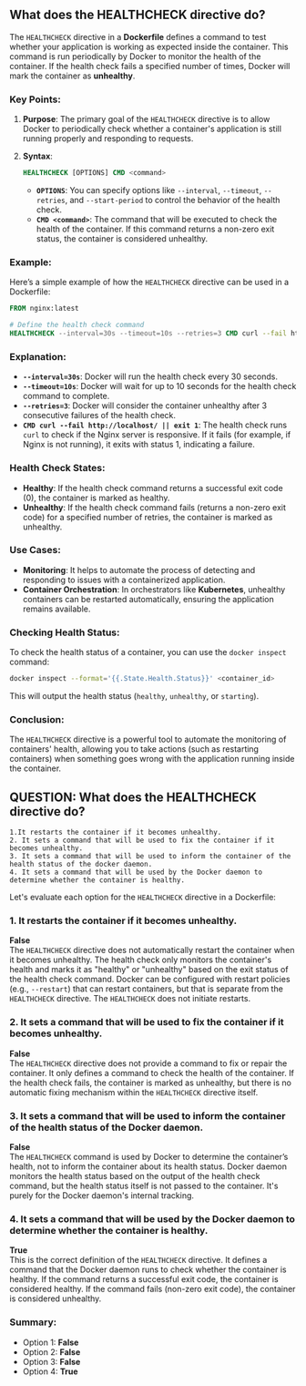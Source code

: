 ## What does the HEALTHCHECK directive do?

The `HEALTHCHECK` directive in a **Dockerfile** defines a command to test whether your application is working as expected inside the container. This command is run periodically by Docker to monitor the health of the container. If the health check fails a specified number of times, Docker will mark the container as **unhealthy**.

### Key Points:
1. **Purpose**: The primary goal of the `HEALTHCHECK` directive is to allow Docker to periodically check whether a container's application is still running properly and responding to requests.

2. **Syntax**: 
   ```dockerfile
   HEALTHCHECK [OPTIONS] CMD <command>
   ```
   - **`OPTIONS`**: You can specify options like `--interval`, `--timeout`, `--retries`, and `--start-period` to control the behavior of the health check.
   - **`CMD <command>`**: The command that will be executed to check the health of the container. If this command returns a non-zero exit status, the container is considered unhealthy.

### Example:
Here’s a simple example of how the `HEALTHCHECK` directive can be used in a Dockerfile:

```dockerfile
FROM nginx:latest

# Define the health check command
HEALTHCHECK --interval=30s --timeout=10s --retries=3 CMD curl --fail http://localhost/ || exit 1
```

### Explanation:
- **`--interval=30s`**: Docker will run the health check every 30 seconds.
- **`--timeout=10s`**: Docker will wait for up to 10 seconds for the health check command to complete.
- **`--retries=3`**: Docker will consider the container unhealthy after 3 consecutive failures of the health check.
- **`CMD curl --fail http://localhost/ || exit 1`**: The health check runs `curl` to check if the Nginx server is responsive. If it fails (for example, if Nginx is not running), it exits with status 1, indicating a failure.

### Health Check States:
- **Healthy**: If the health check command returns a successful exit code (0), the container is marked as healthy.
- **Unhealthy**: If the health check command fails (returns a non-zero exit code) for a specified number of retries, the container is marked as unhealthy.

### Use Cases:
- **Monitoring**: It helps to automate the process of detecting and responding to issues with a containerized application.
- **Container Orchestration**: In orchestrators like **Kubernetes**, unhealthy containers can be restarted automatically, ensuring the application remains available.

### Checking Health Status:
To check the health status of a container, you can use the `docker inspect` command:

```bash
docker inspect --format='{{.State.Health.Status}}' <container_id>
```

This will output the health status (`healthy`, `unhealthy`, or `starting`).

### Conclusion:
The `HEALTHCHECK` directive is a powerful tool to automate the monitoring of containers' health, allowing you to take actions (such as restarting containers) when something goes wrong with the application running inside the container.



## QUESTION: What does the HEALTHCHECK directive do?
```
1.It restarts the container if it becomes unhealthy.
2. It sets a command that will be used to fix the container if it becomes unhealthy.
3. It sets a command that will be used to inform the container of the health status of the docker daemon.
4. It sets a command that will be used by the Docker daemon to determine whether the container is healthy.
```

Let's evaluate each option for the `HEALTHCHECK` directive in a Dockerfile:

### 1. **It restarts the container if it becomes unhealthy.**

**False**  
The `HEALTHCHECK` directive does not automatically restart the container when it becomes unhealthy. The health check only monitors the container's health and marks it as "healthy" or "unhealthy" based on the exit status of the health check command. Docker can be configured with restart policies (e.g., `--restart`) that can restart containers, but that is separate from the `HEALTHCHECK` directive. The `HEALTHCHECK` does not initiate restarts.

### 2. **It sets a command that will be used to fix the container if it becomes unhealthy.**

**False**  
The `HEALTHCHECK` directive does not provide a command to fix or repair the container. It only defines a command to check the health of the container. If the health check fails, the container is marked as unhealthy, but there is no automatic fixing mechanism within the `HEALTHCHECK` directive itself.

### 3. **It sets a command that will be used to inform the container of the health status of the Docker daemon.**

**False**  
The `HEALTHCHECK` command is used by Docker to determine the container’s health, not to inform the container about its health status. Docker daemon monitors the health status based on the output of the health check command, but the health status itself is not passed to the container. It's purely for the Docker daemon's internal tracking.

### 4. **It sets a command that will be used by the Docker daemon to determine whether the container is healthy.**

**True**  
This is the correct definition of the `HEALTHCHECK` directive. It defines a command that the Docker daemon runs to check whether the container is healthy. If the command returns a successful exit code, the container is considered healthy. If the command fails (non-zero exit code), the container is considered unhealthy.

### Summary:

- Option 1: **False**  
- Option 2: **False**  
- Option 3: **False**  
- Option 4: **True**
